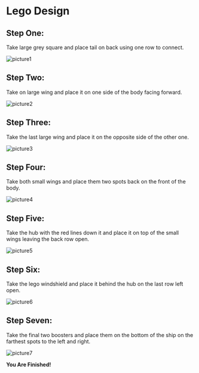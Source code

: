 # Lego Design
## **Step One:**

Take large grey square and place tail on back using one row to connect.

![picture1](https://github.com/RaymondRau/e235/blob/master/lego%20project.png)
## **Step Two:**

Take on large wing and place it on one side of the body facing forward.

![picture2](https://github.com/RaymondRau/e235/blob/master/lego%20project%202.png)
## **Step Three:**

Take the last large wing and place it on the opposite side of the other one.

![picture3](https://github.com/RaymondRau/e235/blob/master/lego%20project%203.png)
## **Step Four:**

Take both small wings and place them two spots back on the front of the body.

![picture4](https://github.com/RaymondRau/e235/blob/master/lego%20project%204.png)
## **Step Five:**

Take the hub with the red lines down it and place it on top of the small wings leaving the back row open.

![picture5](https://github.com/RaymondRau/e235/blob/master/lego%20project%205.png)
## **Step Six:**

Take the lego windshield and place it behind the hub on the last row left open.

![picture6](https://github.com/RaymondRau/e235/blob/master/lego%20project%206.png)
## **Step Seven:**

Take the final two boosters and place them on the bottom of the ship on the farthest spots to the left and right.

![picture7](https://github.com/RaymondRau/e235/blob/master/lego%20project%207.png)

**You Are Finished!**
